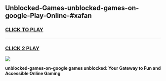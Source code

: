 
## Unblocked-Games-unblocked-games-on-google-Play-Online-#xafan
<h3>
<a href="https://premium.freeplayer.one?title=unblocked-games-on-google&ref=27F">CLICK TO PLAY</a></h3>
<hr>

<h3>
<a href="https://premium.freeplayer.one?title=unblocked-games-on-google&ref=27F">CLICK 2 PLAY</a>
  
</h3>

<a href="https://premium.freeplayer.one?title=unblocked-games-on-google&ref=27F"><img src="https://clearcache.store/games.png"></a>


**unblocked-games-on-google games unblocked: Your Gateway to Fun and Accessible Online Gaming**
